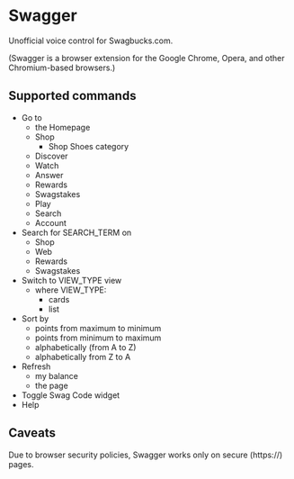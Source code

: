 Swagger
=======


Unofficial voice control for Swagbucks.com.

(Swagger is a browser extension for the Google Chrome, Opera, and other Chromium-based browsers.)


Supported commands
--------

- Go to 
  - the Homepage
  - Shop
    - Shop Shoes category
  - Discover
  - Watch
  - Answer
  - Rewards
  - Swagstakes
  - Play
  - Search
  - Account
- Search for SEARCH_TERM on
  - Shop
  - Web
  - Rewards
  - Swagstakes
- Switch to VIEW_TYPE view
  - where VIEW_TYPE:
    - cards
    - list
- Sort by
  - points from maximum to minimum
  - points from minimum to maximum
  - alphabetically (from A to Z)
  - alphabetically from Z to A
- Refresh
  - my balance
  - the page
- Toggle Swag Code widget
- Help


Caveats
--------

Due to browser security policies, Swagger works only on secure (https://) pages.

